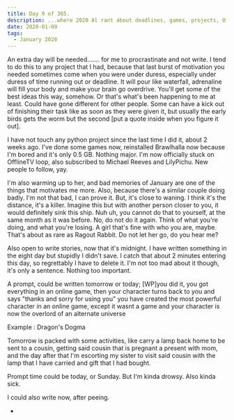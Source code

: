 ```yaml
---
title: Day 9 of 365.
description: ...where 2020 Al rant about deadlines, games, projects, OfflineTV, long distance relationship, and errands.
date: 2020-01-09
tags:
  - January 2020
---
```


An extra day will be needed....... for me to procrastinate and not write. I tend to do this to any project that I had, because that last burst of motivation you needed sometimes come when you were under duress, especially under duress of time running out or deadline. It will pour like waterfall, adrenaline will fill your body and make your brain go overdrive. You'll get some of the best ideas this way, somehow. Or that's what's been happening to me at least. Could have gone different for other people. Some can have a kick out of finishing their task like as soon as they were given it, but usually the early birds gets the worm but the second [put a quote inside when you figure it out].


I have not touch any python project since the last time I did it, about 2 weeks ago. I've done some games now, reinstalled Brawlhalla now because I'm bored and it's only 0.5 GB. Nothing major. I'm now officially stuck on OfflineTV loop, also subscribed to Michael Reeves and LilyPichu. New people to follow, yay. 

I'm also warming up to her, and bad memories of January are one of the things that motivates me more. Also, because there's a similar couple doing badly. I'm not that bad, I can prove it. But, it's close to waning. I think it's the distance, it's a killer. Imagine this but with another person closer to you, it would definitely sink this ship. Nuh uh, you cannot do that to yourself, at the same month as it was before. No, do not do it again. Think of what you're doing, and what you're losing. A girl that's fine with who you are, maybe. That's about as rare as Ragout Rabbit. Do not let her go, do you hear me?

Also open to write stories, now that it's midnight. I have written something in the eight day but stupidly I didn't save. I catch that about 2 minutes entering this day, so regrettably I have to delete it. I'm not too mad about it though, it's only a sentence. Nothing too important.


A prompt, could be written tomorrow or today;
[WP]you did it, you got everything in an online game, then your character turns back to you and says "thanks and sorry for using you" you have created the most powerful character in an online game, except it wasnt a game and your character is now the overlord of an alternate universe

Example : Dragon's Dogma


Tomorrow is packed with some activities, like carry a lamp back home to be sent to a cousin, getting said cousin that is pregnant a present with mom, and the day after that I'm escorting my sister to visit said cousin with the lamp that I have carried and gift that I had bought.

Prompt time could be today, or Sunday. But I'm kinda drowsy. Also kinda sick.

I could also write now, after peeing. 

-

